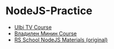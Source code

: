 # NodeJS-Practice

* [Ulbi TV Course](https://www.youtube.com/watch?v=243pQXC5Ebs)
* [Владилен Минин Course](https://www.youtube.com/watch?v=3aGSqasVPsI)
* [RS School NodeJS Materials (original)](https://github.com/rolling-scopes-school/tasks/tree/master/stage1/modules/node-materials)